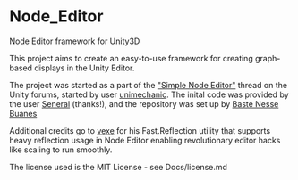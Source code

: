 # Node_Editor
Node Editor framework for Unity3D

This project aims to create an easy-to-use framework for creating graph-based displays in the Unity Editor.

The project was started as a part of the ["Simple Node Editor"](http://forum.unity3d.com/threads/simple-node-editor.189230/) thread on the Unity forums, started by user [unimechanic](http://forum.unity3d.com/members/unimechanic.177360/).
The inital code was provided by the user [Seneral](http://forum.unity3d.com/members/seneral.638015/) (thanks!), and the repository was set up by [Baste Nesse Buanes](http://forum.unity3d.com/members/baste.185905/)

Additional credits go to [vexe](http://forum.unity3d.com/members/vexe.280515/) for his Fast.Reflection utility that supports heavy reflection usage in Node Editor enabling revolutionary editor hacks like scaling to run smoothly.

The license used is the MIT License - see Docs/license.md